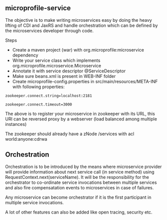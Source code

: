 ## microprofile-service

The objective is to make writing microservices easy by doing the heavy lifting of CDI and JaxRS and handle orchestration which can be defined by the microservices developer through code.

Steps

- Create a maven project (war) with org.microprofile:microservice dependency
- Write your service class which implements org.microprofile.microservice.Microservice
- Annotate it with service descriptor @ServiceDescriptor
- Make sure beans.xml is present in WEB-INF folder
- Create microprofile-config.properties in src/main/resources/META-INF with following properties:

`zookeeper.connect.string=localhost:2181`

`zookeeper.connect.timeout=3000`

The above is to register your microservice in zookeeper with its URL, this URl can be reversed proxy by a webserver (load balanced among multiple instances)

The zookeeper should already have a zNode /services with acl world:anyone:cdrwa

## Orchestration

Orchestration is to be introduced by the means where microservice provider will provide information about next service call (in service method) using RequestContext.next(serviceName). It will be the responsibility for the orchestrator to co-ordinate service invocations between multiple services and also fire compensatation events to microservices in case of failures.

Any microservice can become orchestrator if it is the first participant in multiple service invocations.

A lot of other features can also be added like open tracing, security etc.
